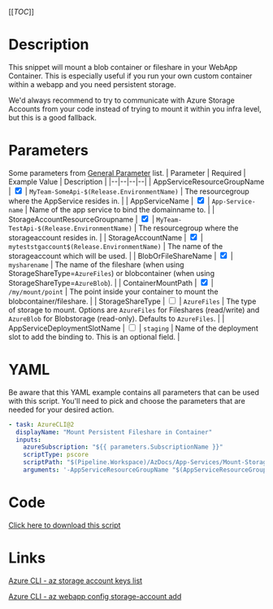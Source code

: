 [[_TOC_]]

# Description

This snippet will mount a blob container or fileshare in your WebApp Container. This is especially useful if you run your own custom container within a webapp and you need persistent storage.

We'd always recommend to try to communicate with Azure Storage Accounts from your code instead of trying to mount it within you infra level, but this is a good fallback.

# Parameters

Some parameters from [General Parameter](/Azure/AzDocs-v1/Scripts) list.
| Parameter | Required | Example Value | Description |
|--|--|--|--|
| AppServiceResourceGroupName | <input type="checkbox" checked> | `MyTeam-SomeApi-$(Release.EnvironmentName)` | The resourcegroup where the AppService resides in. |
| AppServiceName | <input type="checkbox" checked> | `App-Service-name` | Name of the app service to bind the domainname to. |
| StorageAccountResourceGroupname | <input type="checkbox" checked> | `MyTeam-TestApi-$(Release.EnvironmentName)` | The resourcegroup where the storageaccount resides in. |
| StorageAccountName | <input type="checkbox" checked> | `myteststgaccount$(Release.EnvironmentName)` | The name of the storageaccount which will be used. |
| BlobOrFileShareName | <input type="checkbox" checked> | `mysharename` | The name of the fileshare (when using StorageShareType=`AzureFiles`) or blobcontainer (when using StorageShareType=`AzureBlob`). |
| ContainerMountPath | <input type="checkbox" checked> | `/my/mount/point` | The point inside your container to mount the blobcontainer/fileshare. |
| StorageShareType | <input type="checkbox"> | `AzureFiles` | The type of storage to mount. Options are `AzureFiles` for Fileshares (read/write) and `AzureBlob` for Blobstorage (read-only). Defaults to `AzureFiles`. |
| AppServiceDeploymentSlotName | <input type="checkbox"> | `staging` | Name of the deployment slot to add the binding to. This is an optional field. |

# YAML

Be aware that this YAML example contains all parameters that can be used with this script. You'll need to pick and choose the parameters that are needed for your desired action.

```yaml
- task: AzureCLI@2
  displayName: "Mount Persistent Fileshare in Container"
  inputs:
    azureSubscription: "${{ parameters.SubscriptionName }}"
    scriptType: pscore
    scriptPath: "$(Pipeline.Workspace)/AzDocs/App-Services/Mount-StorageAccount-In-Container.ps1"
    arguments: '-AppServiceResourceGroupName "$(AppServiceResourceGroupName)" -AppServiceName "$(AppServiceName)" -StorageAccountResourceGroupname "$(StorageAccountResourceGroupname)" -StorageAccountName "$(StorageAccountName)" -BlobOrFileShareName "$(BlobOrFileShareName)" -ContainerMountPath "$(ContainerMountPath)" -StorageShareType "$(StorageShareType)" -AppServiceDeploymentSlotName "$(AppServiceDeploymentSlotName)"'
```

# Code

[Click here to download this script](../../../../src/App-Services/Mount-StorageAccount-In-Container.ps1)

# Links

[Azure CLI - az storage account keys list](https://docs.microsoft.com/en-us/cli/azure/storage/account/keys?view=azure-cli-latest#az_storage_account_keys_list)

[Azure CLI - az webapp config storage-account add](https://docs.microsoft.com/en-us/cli/azure/webapp/config/storage-account?view=azure-cli-latest#az_webapp_config_storage_account_add)
